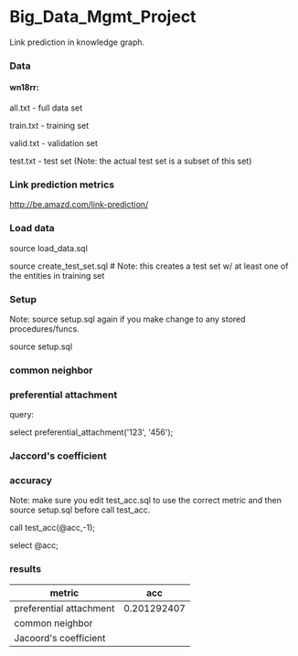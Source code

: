 # Big_Data_Mgmt_Project
Link prediction in knowledge graph. 

### Data
#### wn18rr:

all.txt - full data set

train.txt - training set

valid.txt - validation set

test.txt - test set (Note: the actual test set is a subset of this set)

### Link prediction metrics

http://be.amazd.com/link-prediction/

### Load data

source load_data.sql

source create_test_set.sql # Note: this creates a test set w/ at least one of the entities in training set


### Setup

Note: source setup.sql again if you make change to any stored procedures/funcs. 

source setup.sql

### common neighbor


### preferential attachment

query: 

select preferential_attachment('123', '456');


### Jaccord's coefficient


### accuracy

Note: make sure you edit test_acc.sql to use the correct metric and then source setup.sql before call test_acc. 

call test_acc(@acc,-1);

select @acc;

### results

| metric                  | acc         |
|-------------------------|:-----------:|
| preferential attachment | 0.201292407 |
| common neighbor         |             |
| Jacoord's coefficient   |             |
